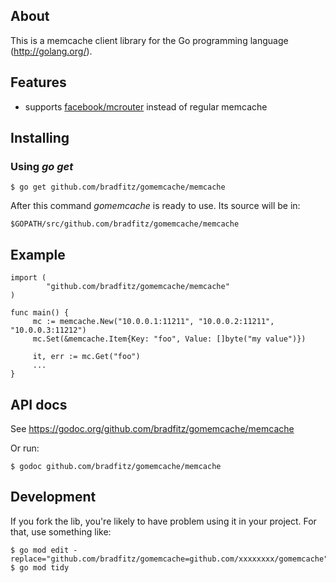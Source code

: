 ## About

This is a memcache client library for the Go programming language
(http://golang.org/).


## Features
- supports [facebook/mcrouter](https://github.com/facebook/mcrouter) instead of regular memcache

## Installing

### Using *go get*

    $ go get github.com/bradfitz/gomemcache/memcache

After this command *gomemcache* is ready to use. Its source will be in:

    $GOPATH/src/github.com/bradfitz/gomemcache/memcache

## Example

    import (
            "github.com/bradfitz/gomemcache/memcache"
    )

    func main() {
         mc := memcache.New("10.0.0.1:11211", "10.0.0.2:11211", "10.0.0.3:11212")
         mc.Set(&memcache.Item{Key: "foo", Value: []byte("my value")})

         it, err := mc.Get("foo")
         ...
    }

## API docs
See https://godoc.org/github.com/bradfitz/gomemcache/memcache

Or run:

    $ godoc github.com/bradfitz/gomemcache/memcache

## Development
If you fork the lib, you're likely to have problem using it in your project. For that, use something like:

    $ go mod edit -replace="github.com/bradfitz/gomemcache=github.com/xxxxxxxx/gomemcache"
    $ go mod tidy
